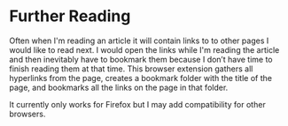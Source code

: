 # Further Reading
 
Often when I'm reading an article it will contain links to to other pages I would like to read next. I would open the links while I'm reading the article and then inevitably have to bookmark them because I don’t have time to finish reading them at that time. This browser extension gathers all hyperlinks from the page, creates a bookmark folder with the title of the page, and bookmarks all the links on the page in that folder.

It currently only works for Firefox but I may add compatibility for other browsers.
